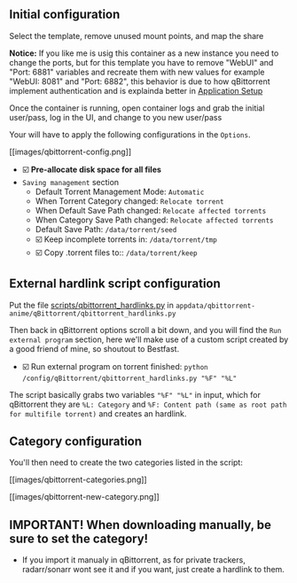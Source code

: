 ## Initial configuration

Select the template, remove unused mount points, and map the share

**Notice:** If you like me is usig this container as a new instance you need to change the ports, but for this template you have to remove "WebUI" and "Port: 6881" variables and recreate them with new values for example "WebUI: 8081" and "Port: 6882", this behavior is due to how qBittorrent implement authentication and is explainda better in [Application Setup](https://hub.docker.com/r/linuxserver/qbittorrent)

Once the container is running, open container logs and grab the initial user/pass, log in the UI, and change to you new user/pass

Your will have to apply the following configurations in the `Options`.

[[images/qbittorrent-config.png]]

- ☑️ **Pre-allocate disk space for all files**
- `Saving management` section
  - Default Torrent Management Mode: `Automatic`
  - When Torrent Category changed: `Relocate torrent`
  - When Default Save Path changed: `Relocate affected torrents`
  - When Category Save Path changed: `Relocate affected torrents`
  - Default Save Path: `/data/torrent/seed`
  - ☑️ Keep incomplete torrents in: `/data/torrent/tmp`
  - ☑️ Copy .torrent files to:: `/data/torrent/keep`

## External hardlink script configuration

Put the file [scripts/qbittorrent_hardlinks.py](https://github.com/pokyunn/selfhosted-anime/blob/main/files/scripts/qbittorrent_hardlinks.py) in `appdata/qbittorrent-anime/qBittorrent/qbittorrent_hardlinks.py`

Then  back in qBittorrent options scroll a bit down, and you will find the `Run external program` section, here we'll make use of a custom script created by a good friend of mine, so shoutout to Bestfast.

- ☑️ Run external program on torrent finished: `python /config/qBittorrent/qbittorrent_hardlinks.py "%F" "%L"`

The script basically grabs two variables `"%F" "%L"` in input, which for qBittorrent they are `%L: Category` and `%F: Content path (same as root path for multifile torrent)` and creates an hardlink.

## Category configuration

You'll then need to create the two categories listed in the script:

[[images/qbittorrent-categories.png]]

[[images/qbittorrent-new-category.png]]

## IMPORTANT! When downloading manually, be sure to set the category!

- If you import it manualy in qBittorrent, as for private trackers, radarr/sonarr wont see it and if you want, just create a hardlink to them.